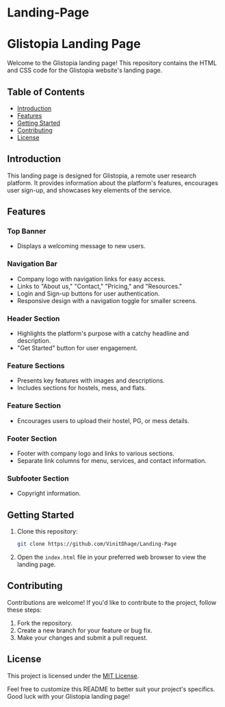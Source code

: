 # Landing-Page

# Glistopia Landing Page

Welcome to the Glistopia landing page! This repository contains the HTML and CSS code for the Glistopia website's landing page.

## Table of Contents
- [Introduction](#introduction)
- [Features](#features)
- [Getting Started](#getting-started)
- [Contributing](#contributing)
- [License](#license)

## Introduction

This landing page is designed for Glistopia, a remote user research platform. It provides information about the platform's features, encourages user sign-up, and showcases key elements of the service.

## Features

### Top Banner
- Displays a welcoming message to new users.

### Navigation Bar
- Company logo with navigation links for easy access.
- Links to "About us," "Contact," "Pricing," and "Resources."
- Login and Sign-up buttons for user authentication.
- Responsive design with a navigation toggle for smaller screens.

### Header Section
- Highlights the platform's purpose with a catchy headline and description.
- "Get Started" button for user engagement.

### Feature Sections
- Presents key features with images and descriptions.
- Includes sections for hostels, mess, and flats.

### Feature Section
- Encourages users to upload their hostel, PG, or mess details.

### Footer Section
- Footer with company logo and links to various sections.
- Separate link columns for menu, services, and contact information.

### Subfooter Section
- Copyright information.

## Getting Started

1. Clone this repository:
    ```bash
    git clone https://github.com/VinitDhage/Landing-Page
    ```

2. Open the `index.html` file in your preferred web browser to view the landing page.

## Contributing

Contributions are welcome! If you'd like to contribute to the project, follow these steps:
1. Fork the repository.
2. Create a new branch for your feature or bug fix.
3. Make your changes and submit a pull request.

## License

This project is licensed under the [MIT License](LICENSE).

Feel free to customize this README to better suit your project's specifics. Good luck with your Glistopia landing page!

